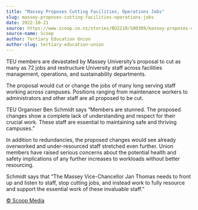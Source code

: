 ```yaml
---
title: "Massey Proposes Cutting Facilities, Operations Jobs"
slug: massey-proposes-cutting-facilities-operations-jobs
date: 2022-10-21
source: https://www.scoop.co.nz/stories/BU2210/S00309/massey-proposes-cutting-facilities-operations-jobs.htm
source-name: Scoop
author: Tertiary Education Union
author-slug: tertiary-education-union
---
```


<p>TEU members are devastated by Massey University’s
proposal to cut as many as 72 jobs and restructure
University staff across facilities management, operations,
and sustainability departments.</p>

<p>The proposal would cut
or change the jobs of many long serving staff working across
campuses. Positions ranging from maintenance workers to
administrators and other staff are all proposed to be
cut.</p>

<p>TEU Organiser Ben Schmidt says “Members are
stunned. The proposed changes show a complete lack of
understanding and respect for their crucial work. These
staff are essential to maintaining safe and thriving
campuses.”</p>

<p>In addition to redundancies, the proposed
changes would see already overworked and under-resourced
staff stretched even further. Union members have raised
serious concerns about the potential health and safety
implications of any further increases to workloads without
better resourcing.</p>

<p>Schmidt says that “The Massey
Vice-Chancellor Jan Thomas needs to front up and listen to
staff, stop cutting jobs, and instead work to fully resource
and support the essential work of these invaluable
staff.”</p><p>
<a href="http://www.scoop.co.nz/about/terms.html" target="_blank"><span>© Scoop Media</span></a>
         </p>